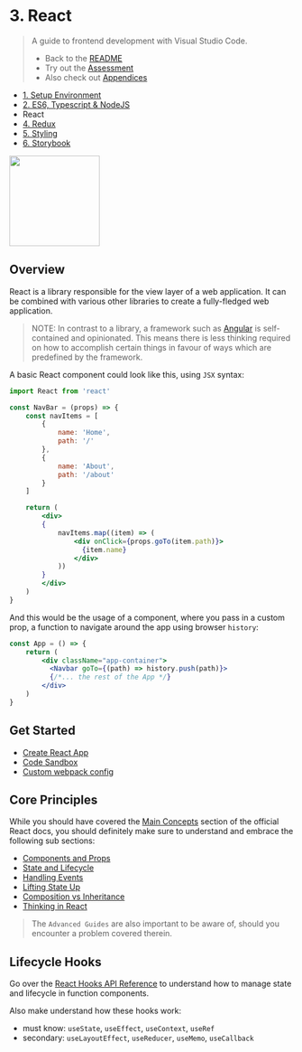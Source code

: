# 3. React

> A guide to frontend development with Visual Studio Code.
>
> - Back to the [README](../../README.md)
> - Try out the [Assessment](./guides/CryptoCharts.md)
> - Also check out [Appendices](./appendix/CodingStandards.md)

- [1. Setup Environment](./1-SetupEnvironment.md)
- [2. ES6, Typescript & NodeJS](./2-Javascript.md)
- React
- [4. Redux](./4-Redux.md)
- [5. Styling](./5-Styling.md)
- [6. Storybook](./6-Storybook.md)

<img
style="height: 10rem; width: auto"
src="https://cdn.freelogovectors.net/wp-content/uploads/2018/12/react-logo.png"
/>

## Overview

React is a library responsible for the view layer of a web application. It can be combined with various other libraries to create a fully-fledged web application.
> NOTE: In contrast to a library, a framework such as [Angular](https://angular.io/) is self-contained and opinionated. This means there is less thinking required on how to accomplish certain things in favour of ways which are predefined by the framework.

A basic React component could look like this, using `JSX` syntax:

```jsx
import React from 'react'

const NavBar = (props) => {
    const navItems = [
        {
            name: 'Home',
            path: '/'
        },
        {
            name: 'About',
            path: '/about'
        }
    ]

    return (
        <div>
        {
            navItems.map((item) => (
                <div onClick={props.goTo(item.path)}>
                  {item.name}
                </div>
            ))
        }
        </div>
    )
}
```

And this would be the usage of a component, where you pass in a custom prop, a function to navigate around the app using browser `history`:

```jsx
const App = () => {
    return (
        <div className="app-container">
          <Navbar goTo={(path) => history.push(path)}>
          {/*... the rest of the App */}
        </div>
    )
}
```

## Get Started

- [Create React App](https://create-react-app.dev/docs/getting-started/)
- [Code Sandbox](https://codesandbox.io/s/react-ts?utm_source=dotnew)
- [Custom webpack config](https://www.freecodecamp.org/news/learn-webpack-for-react-a36d4cac5060/)

## Core Principles

While you should have covered the [Main Concepts](https://reactjs.org/docs/hello-world.html) section of the official React docs, you should definitely make sure to understand and embrace the following sub sections:

- [Components and Props](https://reactjs.org/docs/components-and-props.html)
- [State and Lifecycle](https://reactjs.org/docs/state-and-lifecycle.html)
- [Handling Events](https://reactjs.org/docs/handling-events.html)
- [Lifting State Up](https://reactjs.org/docs/lifting-state-up.html)
- [Composition vs Inheritance](https://reactjs.org/docs/composition-vs-inheritance.html)
- [Thinking in React](https://reactjs.org/docs/thinking-in-react.html)

> The `Advanced Guides` are also important to be aware of, should you encounter a problem covered therein.

## Lifecycle Hooks

Go over the [React Hooks API Reference](https://reactjs.org/docs/hooks-reference.html) to understand how to manage state and lifecycle in function components.

Also make understand how these hooks work:

- must know: `useState`, `useEffect`, `useContext`, `useRef`
- secondary: `useLayoutEffect`, `useReducer`, `useMemo`, `useCallback`
